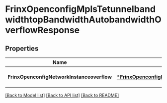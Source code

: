 # FrinxOpenconfigMplsTetunnelbandwidthtopBandwidthAutobandwidthOverflowResponse

## Properties
Name | Type | Description | Notes
------------ | ------------- | ------------- | -------------
**FrinxOpenconfigNetworkInstanceoverflow** | [***FrinxOpenconfigMplsTetunnelbandwidthtopBandwidthAutobandwidthOverflow**](frinx.openconfig.mpls.tetunnelbandwidthtop.bandwidth.autobandwidth.Overflow.md) |  | [optional] [default to null]

[[Back to Model list]](../README.md#documentation-for-models) [[Back to API list]](../README.md#documentation-for-api-endpoints) [[Back to README]](../README.md)


